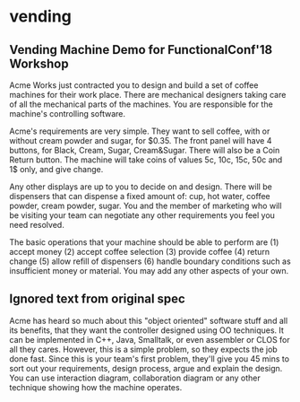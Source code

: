 # vending

## Vending Machine Demo for FunctionalConf'18 Workshop

Acme Works just contracted you to design and build a set of coffee machines for their work place. There are mechanical designers taking care of all the mechanical parts of the machines. You are responsible for the machine's controlling software.

Acme's requirements are very simple. They want to sell coffee, with or without cream powder and sugar, for $0.35. The front panel will have 4 buttons, for Black, Cream, Sugar, Cream&Sugar. There will also be a Coin Return button. The machine will take coins of values 5c, 10c, 15c, 50c and 1$ only, and give change.

Any other displays are up to you to decide on and design. There will be dispensers that can dispense a fixed amount of: cup, hot water, coffee powder, cream powder, sugar. You and the member of marketing who will be visiting your team can negotiate any other requirements you feel you need resolved.

The basic operations that your machine should be able to perform are (1) accept money (2) accept coffee selection (3) provide coffee (4) return change (5) allow refill of dispensers (6) handle boundary conditions such as insufficient money or material. You may add any other aspects of your own.

## Ignored text from original spec

Acme has heard so much about this "object oriented" software stuff and all its benefits, that they want the controller designed using OO techniques. It can be implemented in C++, Java, Smalltalk, or even assembler or CLOS for all they cares. However, this is a simple problem, so they expects the job done fast. Since this is your team's first problem, they'll give you 45 mins to sort out your requirements, design process, argue and explain the design. You can use interaction diagram, collaboration diagram or any other technique showing how the machine operates. 
